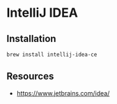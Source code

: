 # IntelliJ IDEA

## Installation

```sh
brew install intellij-idea-ce
```

## Resources

- https://www.jetbrains.com/idea/
